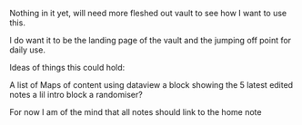Nothing in it yet, will need more fleshed out vault to see how I want to use this.

I do want it to be the landing page of the vault and the jumping off point for daily use.

Ideas of things this could hold:

A list of Maps of content
using dataview a block showing the 5 latest edited notes
a lil intro block
a randomiser?

For now I am of the mind that all notes should link to the home note
